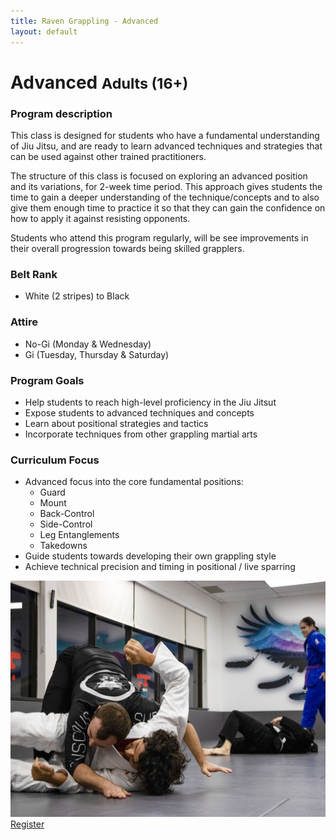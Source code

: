 ```yaml
---
title: Raven Grappling - Advanced
layout: default
---
```


<div class="container py-5 px-4 p-lg-5">
  <h1>
    Advanced
    <small>Adults (16+)</small>
  </h1>

  <h3>
    Program description
  </h3>
  <p>
    This class is designed for students who have a fundamental understanding of Jiu Jitsu, and are ready to learn advanced techniques and strategies that can be used against other trained practitioners.
  </p>
  <p>
    The structure of this class is focused on exploring an advanced position and its variations, for 2-week time period. This approach gives students the time to gain a deeper understanding of the technique/concepts and to also give them enough time to practice it so that they can gain the confidence on how to apply it against resisting opponents.
  </p>
  <p>
    Students who attend this program regularly, will be see improvements in their overall progression towards being skilled grapplers.
  </p>

  <div class="row">
    <div class="col-lg">
      <h3>
        Belt Rank
      </h3>
      <ul>
        <li>White (2 stripes) to Black</li>
      </ul>
      <h3>
        Attire
      </h3>
      <ul>
        <li>No-Gi (Monday & Wednesday)</li>
        <li>Gi (Tuesday, Thursday & Saturday)</li>
      </ul>
      <h3>
        Program Goals
      </h3>
      <ul>
        <li>Help students to reach high-level proficiency in the Jiu Jitsut</li>
        <li>Expose students to advanced techniques and concepts</li>
        <li>Learn about positional strategies and tactics</li>
        <li>Incorporate techniques from other grappling martial arts</li>
      </ul>
      <h3>
        Curriculum Focus
      </h3>
      <ul>
        <li>Advanced focus into the core fundamental positions:
          <ul>
            <li>Guard</li>
            <li>Mount</li>
            <li>Back-Control</li>
            <li>Side-Control</li>
            <li>Leg Entanglements</li>
            <li>Takedowns</li>
          </ul>
        </li>
        <li>Guide students towards developing their own grappling style</li>
        <li>Achieve technical precision and timing in positional / live sparring</li>
      </ul>
    </div>  
    <div class="col-lg">  
    <img src="/assets/images/programs/advanced1.jpg" alt="Advanced" class="img-fluid mb-5"> 
    </div>
  </div>    
  <a href="/memberships" class="rg-button">Register</a>
</div>
